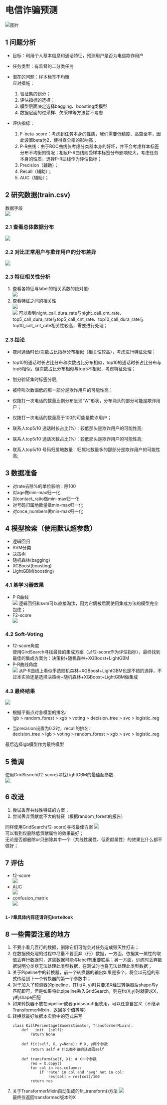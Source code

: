 # 电信诈骗预测
![图片](./picture/1.jpg)
## 1 问题分析
- 目标：利用个人基本信息和通话特征，预测用户是否为电信欺诈用户

- 任务类型：有监督的二分类任务

- 潜在的问题：样本标签不均衡    
应对措施：
    1. 验证集的划分；
    2. 评估指标的选择；
    3. 模型层面决定选择bagging、boosting类模型
    4. 数据层面的过采样、欠采样等方法暂不考虑

- 评估指标：
    1. F-beta-score：考虑到任务本身的性质，我们需要低精度、高查全率，因此设置beta为2，使得查全率的影响高；
    2. P-R曲线：由于ROC曲线仅考虑分类器本身的好坏，并不会考虑样本标签分布不均衡的情况；相反P-R曲线则受样本标签分布影响较大，考虑任务本身的性质，选择P-R曲线作为评估指标；
    3. Precision（辅助）；
    4. Recall（辅助）；
    5. AUC（辅助）；

## 2 研究数据(train.csv)
数据字段  
![](./picture/17.png)
### 2.1 查看总体数据分布
![](./picture/2.png)
### 2.2 对比正常用户与欺诈用户的分布差异
![](./picture/3.png)
### 2.3 特征相关性分析
1. 查看各特征与label的相关系数的绝对值:  
![](./picture/4.png)
2. 查看特征之间的相关性  
![](./picture/5.png)    
![](./picture/6.png)
可以看到night_call_dura_rate与night_call_cnt_rate、 top5_call_dura_rate与top5_call_cnt_rate、top10_call_dura_rate与top10_call_cnt_rate相关性较高，需要进行处理；

### 2.3 结论
- 夜间通话时长/次数占比指标分布相似（相关性较高），考虑进行特征处理；
- top10的通话时长占比分布和次数占比分布相似，top10的通话时长占比分布与top5相似，但次数占比分布相似与top5不相似，考虑特征处理；
- 划分验证集时标签分层;

- 被呼叫次数偏低的那一部分是欺诈用户的可能性高；
- 仅拨打一次电话的数量比例分布呈现“W”形状，分布两头的部分可能是欺诈用户；
- 仅拨打一次电话的数量高于100的可能是欺诈用户；
- 联系人top5/10 通话时长占比(%)：较低那头是欺诈用户的可能性高;
- 联系人top5/10 通话次数占比(%)：较低那头是欺诈用户的可能性高;
- 联系人top5/10 号码归属地数量：归属地数量多的那部分是欺诈用户的可能性高;

## 3 数据准备
- 对rate去除%的单位影响：除100
- 对age做min-max归一化
- 对contact_ratio做min-max归一化
- 对号码归属地数量做min-max归一化
- 对once_numbers做min-max归一化

## 4 模型检索（使用默认超参数）
- 逻辑回归
- SVM分类
- 决策树
- 随机森林(bagging)
- XGBoost(boosting)
- LightGBM(boosting)

### 4.1 基学习器效果
- P-R曲线   
![](./picture/7.png)
逻辑回归和svm可以直接淘汰，因为它俩被后面使用集成方法的模型完全包住；
- F2-score  
![](./picture/8.png)

### 4.2 Soft-Voting
- f2-score角度  
使用GirdSearch寻找最佳的集成方案（以f2-score作为评估指标），最终找到最佳的集成方案为：决策树+随机森林+XGBoost+LightGBM
- P-R曲线角度  
![](./picture/9.png)
从P-R曲线上看似乎选随机森林+XGBoost+LightGBM也是不错的选择，不过本实验还是选择决策树+随机森林+XGBoost+LightGBM做集成

### 4.3 最终结果
![](./picture/10.png)
- 根据平衡点对各模型的排名:    
lgb > random_forest > xgb > voting > decision_tree > svc > logistic_reg

- 当precision设置为0.2时，recall的排名:   
decision_tree > lgb > voting > random_forest > xgb > svc > logistic_reg

最后选择lgb模型作为最终模型

## 5 微调
使用GridSearch(f2-score)寻找LightGBM的最佳超参数   
![](./picture/11.png)

## 6 改进
1. 尝试丢弃共线性特征的方案；
2. 尝试丢弃贡献度不大的特征（根据random_forest的报告）

同样使用GridSearch(f2-score)寻找最佳方案
![](./picture/12.png)    
可以看到仅删除低贡献属性的效果最好；    
无论是否都删除or只删除其中一个（共线性属性、低贡献属性）的效果比什么都不做好；  

## 7 评估
- f2-score  
![](./picture/13.png)    
- AUC  
![](./picture/14.png)    
- confusion_matrix  
![](./picture/15.png)    


### `1-7章具体内容还请详见NoteBook` 

## 8 一些需要注意的地方
1. 不要小看几百行的数据，删除它们可能会对任务造成毁灭性打击；
2. 在数据预处理的过程中尽量不要丢弃（行）数据，一方面，依据某一属性的取值丢弃行数据时，这些数据可能与label有重要联系；另一方面，训练时丢弃数据说明分类器无法处理此类型数据，在测试时也将无法处理此类型数据；
3. 关于Pipeline中的转换器，前一个转换器的输出如果是多个，将会以元组的形式传给到下一个转换器的第一个参数中；
4. 对于加入了预测器的pipeline，其fit(X, y)时只要求X经过转换器后shape与y匹配即可，但是如果将此pipeline丢入GridSearch，则在fit(X,y)时就要求X，y的shape匹配
5. 如果转换器不放在pipeline或者gridsearch里使用，可以任意自定义（不继承TransformerMixin、返回多个值等等）
6. 转换器最好依据本实验中的范式来写
    ```
    class KillPercentage(BaseEstimator, TransformerMixin):
        def __init__(self):
            return None
        
        def fit(self, X, y=None): # X, y两个参数
            return self # 什么都不做的话返回self
        
        def transform(self, X): # X一个参数
            res = X.copy()
            for col in res.columns:
                if 'rate' in col and 'avg' not in col:
                    res[col] = res[col]/100
            return res
    ```
7. 关于TransformerMixin自动生成的fit_transform()方法
![](./picture/16.png)    
最终仅返回transformed版本的X





